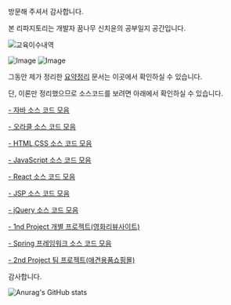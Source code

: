 
방문해 주셔서 감사합니다.

본 리파지토리는 개발자 꿈나무 신치윤의 공부일지 공간입니다.

![교육이수내역](https://user-images.githubusercontent.com/79974632/237023801-1c66e275-4935-47c8-80ac-49e16d3bb661.png)

![Image](https://github.com/user-attachments/assets/de3740e9-5dff-4210-8b23-0d2610154576)
![Image](https://github.com/user-attachments/assets/018b0735-d911-4891-8db6-aa1ba4bcc0c1)

그동안 제가 정리한 [요약정리](https://github.com/Alipheese16th/webPro/tree/main/%EC%9A%94%EC%95%BD%EC%A0%95%EB%A6%AC) 
문서는 이곳에서 확인하실 수 있습니다.
  
단, 이론만 정리했으므로 소스코드를 보려면 아래에서 확인하실 수 있습니다.
  
[- 자바 소스 코드 모음](https://github.com/Alipheese16th/webPro/tree/main/source/01_Java)

[- 오라클 소스 코드 모음](https://github.com/Alipheese16th/webPro/tree/main/source/02_DBMS)

[- HTML,CSS 소스 코드 모음](https://github.com/Alipheese16th/webPro/tree/main/source/03_HTML_CSS)

[- JavaScript 소스 코드 모음](https://github.com/Alipheese16th/webPro/tree/main/source/04_JavaScript
)

[- React 소스 코드 모음](https://github.com/Alipheese16th/webPro/tree/main/source/05_react)

[- JSP 소스 코드 모음](https://github.com/Alipheese16th/webPro/tree/main/source/06_jsp)

[- jQuery 소스 코드 모음](https://github.com/Alipheese16th/webPro/tree/main/source/07_jQuery)

[- 1nd Project 개별 프로젝트(영화리뷰사이트)](https://github.com/Alipheese16th/CheeYoonMovie)

[- Spring 프레임워크 소스 코드 모음](https://github.com/Alipheese16th/webPro/tree/main/source/09_Spring)

[- 2nd Project 팀 프로젝트(애견용품쇼핑몰)](https://github.com/Alipheese16th/bowow)


감사합니다.


![Anurag's GitHub stats](https://github-readme-stats.vercel.app/api?username=Alipheese16th&show_icons=true&theme=radical)


